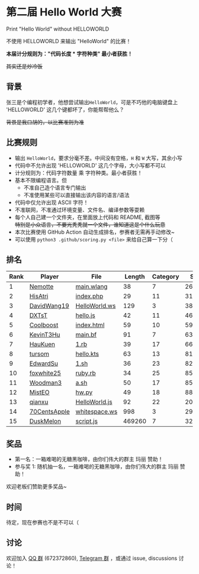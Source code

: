 # 第二届 Hello World 大赛

Print "Hello World" without HELLOWORLD

不使用 HELLOWORLD 来输出 "HelloWorld" 的比赛！

**本届计分规则为："代码长度 * 字符种类" 最小者获胜！**

~~其实还是炒冷饭~~

## 背景

张三是个编程初学者，他想尝试输出`HelloWorld`，可是不巧他的电脑键盘上 'HELLOWORLD' 这几个键都坏了，你能帮帮他么？  

~~背景是我口胡的，以比赛准则为准~~

## 比赛规则

- 输出 `HelloWorld`，要求分毫不差。中间没有空格，`H` 和 `W` 大写，其余小写
- 代码中不允许出现 'HELLOWORLD' 这几个字母，大小写都不可以
- 计分规则为：代码字符数量 乘 字符种类。最小者获胜！
- 基本不限编程语言。但
  - 不准自己造个语言专门输出
  - 不准使用某些可以直接输出该内容的语言/语法
- 代码中仅允许出现 ASCII 字符！
- 不准联网，不准通过环境变量、文件名、编译参数等耍赖
- 每个人自己建一个文件夹，在里面放上代码和 README, 截图等  
  ~~特别是小众语言，不要光秃秃就一个文件，谁知道这是个什么玩意~~
- 本次比赛使用 GitHub Action 自动生成排名，参赛者无需再手动修改~
- 可以使用 `python3 .github/scoring.py <file>` 来给自己算一下分（

## 排名

<!-- begin of RANKING -->
| Rank | Player | File | Length | Category | Score |
| ---- | ------ | ---- | ------ | -------- | ----- |
| 1 | [Nemotte](Nemotte) | [main.wlang](Nemotte/main.wlang) | 38 | 7 | 266 |
| 2 | [HisAtri](HisAtri) | [index.php](HisAtri/index.php) | 29 | 11 | 319 |
| 3 | [DavidWang19](DavidWang19) | [HelloWorld.ws](DavidWang19/HelloWorld.ws) | 129 | 3 | 387 |
| 4 | [DXTsT](DXTsT) | [hello.js](DXTsT/hello.js) | 42 | 11 | 462 |
| 5 | [Coolboost](Coolboost) | [index.html](Coolboost/index.html) | 59 | 10 | 590 |
| 6 | [KevinT3Hu](KevinT3Hu) | [main.bf](KevinT3Hu/main.bf) | 91 | 7 | 637 |
| 7 | [HauKuen](HauKuen) | [1.rb](HauKuen/1.rb) | 39 | 17 | 663 |
| 8 | [tursom](tursom) | [hello.kts](tursom/hello.kts) | 63 | 13 | 819 |
| 9 | [EdwardSu](EdwardSu) | [1.sh](EdwardSu/1.sh) | 36 | 23 | 828 |
| 10 | [foxwhite25](foxwhite25) | [ruby.rb](foxwhite25/ruby.rb) | 34 | 25 | 850 |
| 11 | [Woodman3](Woodman3) | [a.sh](Woodman3/a.sh) | 50 | 17 | 850 |
| 12 | [MistEO](MistEO) | [hw.py](MistEO/hw.py) | 49 | 18 | 882 |
| 13 | [qianxu](qianxu) | [HelloWorld.js](qianxu/HelloWorld.js) | 92 | 22 | 2024 |
| 14 | [70CentsApple](70CentsApple) | [whitespace.ws](70CentsApple/whitespace.ws) | 998 | 3 | 2994 |
| 15 | [DuskMelon](DuskMelon) | [script.js](DuskMelon/script.js) | 469260 | 7 | 3284820 |
<!-- end of RANKING -->

## 奖品

- 第一名：一箱难喝的无糖黑咖啡，由你们伟大的群主 玛丽 赞助！
- 参与奖 1: 随机抽一名，一箱难喝的无糖黑咖啡，由你们伟大的群主 玛丽 赞助！

欢迎老板们赞助更多奖品~

## 时间

待定，现在参赛也不是不可以（

## 讨论

欢迎加入 [QQ 群](https://jq.qq.com/?_wv=1027&k=8aBWumWU) (672372860), [Telegram 群](https://t.me/+NjDljiDRrpI4NTU1) ，或通过 issue, discussions 讨论！
